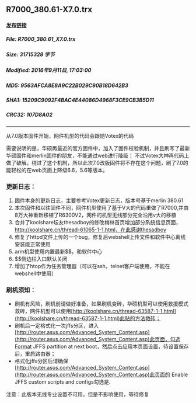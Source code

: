 ## R7000_380.61-X7.0.trx
#### [发布链接](http://koolshare.cn/thread-44661-1-1.html)
 
##### File: R7000_380.61_X7.0.trx
##### Size: 31715328 字节
##### Modified: 2016年9月11日, 17:03:00
##### MD5: 9563AFCA8E8A9C22B029C90B18D642B3
##### SHA1: 15209C9092F4BAC4E44086D4968F3CE9CB3B5D11
##### CRC32: 107D8A02

* * *
从7.0版本固件开始，网件机型的代码会跟随Votex的代码

需要说明的是，华硕再最近的官方固件中，加入了固件校验机制，并且刷写了最新华硕固件和merlin固件的朋友，不能通过web进行降级；
不过Votex大神再代码上做了破解，绕过了这个机制，所以此次7.0改版固件将不存在这个问题，刷了7.0的能轻松的在web页面上降级6.6，5.6等版本。
### 更新日志：
1. 固件本身的更新日志，主要参考Votex更新日志，版本号基于merlin 380.61
2. 本次固件和以往固件不同，网件机型使用了基于V大的代码重做了R7000,并由8万大神重新移植了R6300V2，网件的机型无线部分完全沿用v大的移植
3. 合并了koolshare坛友thesadboy的修改梅林首页增加部分系统信息页面，http://koolshare.cn/thread-61065-1-1.html，在此感谢thesadboy
4. 修复了httpd文件上传的一个bug，修复后webshell上传文件和软件中心离线安装能正常使用
5. arm机型使用内置最新$$，和软件中心
6. $$侧边栏入口默认关闭
7. 增加了htop作为任务管理器（可以在ssh，telnet客户端使用，不能在webshell中使用）

### 刷机须知：
* 刷机有风险，刷机前请做好准备，如果刷机变砖，华硕机型可以使用救援模式救砖，网件机型可以使用[http://koolshare.cn/thread-63587-1-1.html](http://koolshare.cn/thread-63587-1-1.html)此贴的方法救砖；
* 刷机后一定格式化一次jffs分区，进入[http://router.asus.com/Advanced_System_Content.asp](http://router.asus.com/Advanced_System_Content.asp)此页面，勾选Format JFFS partition at next boot，然后点击应用本页面设置，待设置保存后，重启路由器；
* 格式化jffs分区后请确保[http://router.asus.com/Advanced_System_Content.asp](http://router.asus.com/Advanced_System_Content.asp)此页面的 Enable JFFS custom scripts and configs勾选是.


注意：此版本无线专业设置不可用，但是不影响使用，等待修复

